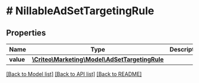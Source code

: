 # # NillableAdSetTargetingRule

## Properties

Name | Type | Description | Notes
------------ | ------------- | ------------- | -------------
**value** | [**\Criteo\Marketing\Model\AdSetTargetingRule**](AdSetTargetingRule.md) |  | [optional] 

[[Back to Model list]](../../README.md#documentation-for-models) [[Back to API list]](../../README.md#documentation-for-api-endpoints) [[Back to README]](../../README.md)


